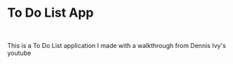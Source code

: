 <h1>To Do List App</h1>
<br>
<p>This is a To Do List application I made with a walkthrough from Dennis Ivy's youtube</p>
